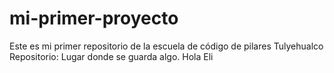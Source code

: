 # mi-primer-proyecto
Este es mi primer repositorio de la escuela de código de pilares Tulyehualco 
Repositorio: Lugar donde se guarda algo.
 Hola Eli
